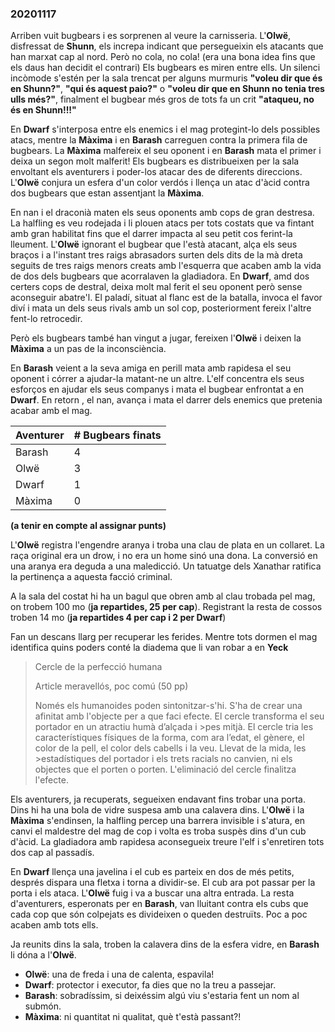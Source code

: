 ### 20201117 ###

Arriben vuit bugbears i es sorprenen al veure la carnisseria. L'**Olwë**, disfressat de **Shunn**, els increpa indicant que persegueixin els atacants que han marxat cap al nord. Però no cola, no cola! (era una bona idea fins que els daus han decidit el contrari) Els bugbears es miren entre ells. Un silenci incòmode s'estén per la sala trencat per alguns murmuris __"voleu dir que és en Shunn?"__, __"qui és aquest paio?"__ o __"voleu dir que en Shunn no tenia tres ulls més?"__, finalment el bugbear més gros de tots fa un crit __"ataqueu, no és en Shunn!!!"__

En **Dwarf** s'interposa entre els enemics i el mag protegint-lo dels possibles atacs, mentre la **Màxima** i en **Barash** carreguen contra la primera fila de bugbears. La **Màxima** malfereix el seu oponent i en **Barash** mata el primer i deixa un segon molt malferit!
Els bugbears es distribueixen per la sala envoltant els aventurers i poder-los atacar des de diferents direccions. L'**Olwë** conjura un esfera d'un color verdós i llença un atac d'àcid contra dos bugbears que estan assentjant la **Màxima**.

En nan i el draconià maten els seus oponents amb cops de gran destresa. La halfling es veu rodejada i li plouen atacs per tots costats que va fintant amb gran habilitat fins que el darrer impacta al seu petit cos ferint-la lleument.
L'**Olwë** ignorant el bugbear que l'està atacant, alça els seus braços i a l'instant tres raigs abrasadors surten dels dits de la mà dreta seguits de tres raigs menors creats amb l'esquerra que acaben amb la vida de dos dels bugbears que acorralaven la gladiadora. En **Dwarf**, amd dos certers cops de destral, deixa molt mal ferit el seu oponent però sense aconseguir abatre'l. El paladí, situat al flanc est de la batalla, invoca el favor diví i mata un dels seus rivals amb un sol cop, posteriorment fereix l'altre fent-lo retrocedir. 

Però els bugbears també han vingut a jugar, fereixen l'**Olwë** i deixen la **Màxima** a un pas de la inconsciència.

En **Barash** veient a la seva amiga en perill mata amb rapidesa el seu oponent i córrer a ajudar-la matant-ne un altre. L'elf concentra els seus esforços en ajudar els seus companys i mata el bugbear enfrontat a en **Dwarf**. En retorn , el nan, avança i mata el darrer dels enemics que pretenia acabar amb el mag.

| Aventurer | # Bugbears finats |
|-----------|-------------------|
| Barash    |          4        |
| Olwë      |          3        |
| Dwarf     |          1        |
| Màxima    |          0        |

__(a tenir en compte al assignar punts)__

L'**Olwë** registra l'engendre aranya i troba una clau de plata en un collaret. La raça original era un drow, i no era un home sinó una dona. La conversió en una aranya era deguda a una maledicció. Un tatuatge dels Xanathar ratifica la pertinença a aquesta facció criminal.

A la sala del costat hi ha un bagul que obren amb al clau trobada pel mag, on trobem 100 mo (__ja repartides, 25 per cap__). Registrant la resta de cossos troben 14 mo (__ja repartides 4 per cap i 2 per Dwarf__)

Fan un descans llarg per recuperar les ferides. Mentre tots dormen el mag identifica quins poders conté la diadema que li van robar a en **Yeck**

>Cercle de la perfecció humana
>
>Article meravellós, poc comú (50 pp)
>
>Només els humanoides poden sintonitzar-s'hi. S'ha de crear una afinitat amb l'objecte per a que faci efecte. El cercle transforma el seu portador  en un atractiu humà d’alçada i >pes mitjà. El cercle tria les característiques físiques de la forma, com ara l’edat, el gènere, el color de la pell, el color dels cabells i la veu. Llevat de la mida, les >estadístiques del portador i els trets racials no canvien, ni els objectes que el porten o porten. L'eliminació del cercle finalitza l'efecte.

Els aventurers, ja recuperats, segueixen endavant fins trobar una porta. Dins hi ha una bola de vidre suspesa amb una calavera dins.
L'**Olwë** i la **Màxima** s'endinsen, la halfling percep una barrera invisible i s'atura, en canvi el maldestre del mag de cop i volta es troba suspès dins d'un cub d'àcid. La gladiadora amb rapidesa aconsegueix treure l'elf i s'enretiren tots dos cap al passadís.

En **Dwarf** llença una javelina i el cub es parteix en dos de més petits, després dispara una fletxa i torna a dividir-se. El cub ara pot passar per la porta i els ataca. L'**Olwë** fuig i va a buscar una altra entrada. La resta d'aventurers, esperonats per en **Barash**, van lluitant contra els cubs que cada cop que són colpejats es divideixen o queden destruïts. Poc a poc acaben amb tots ells.

Ja reunits dins la sala, troben la calavera dins de la esfera vidre, en **Barash** li dóna a l'**Olwë**.

- **Olwë**: una de freda i una de calenta, espavila!
- **Dwarf**: protector i executor, fa dies que no la treu a passejar.
- **Barash**: sobradíssim, si deixéssim algú viu s'estaria fent un nom al submón.
- **Màxima**: ni quantitat ni qualitat, què t'està passant?! 



